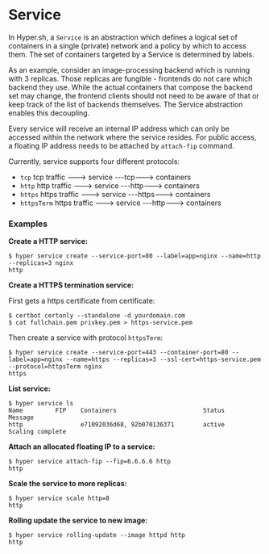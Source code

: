 # Service

In Hyper.sh, a `Service` is an abstraction which defines a logical set of containers in a single (private) network and a policy by which to access them. The set of containers targeted by a Service is determined by labels.

As an example, consider an image-processing backend which is running with 3 replicas. Those replicas are fungible - frontends do not care which backend they use. While the actual containers that compose the backend set may change, the frontend clients should not need to be aware of that or keep track of the list of backends themselves. The Service abstraction enables this decoupling.

Every service will receive an internal IP address which can only be accessed within the network where the service resides. For public access, a floating IP address needs to be attached by `attach-fip` command.

Currently, service supports four different protocols:

- `tcp`        tcp traffic ---> service ---tcp---> containers
- `http`       http traffic ---> service ---http---> containers
- `https`      https traffic ---> service ---https---> containers
- `httpsTerm`  https traffic ---> service ---http---> containers

### Examples

**Create a HTTP service:**

    $ hyper service create --service-port=80 --label=app=nginx --name=http --replicas=3 nginx
    http

**Create a HTTPS termination service:**

First gets a https certificate from certificate:

    $ certbot certonly --standalone -d yourdomain.com
    $ cat fullchain.pem privkey.pem > https-service.pem

Then create a service with protocol `httpsTerm`:

    $ hyper service create --service-port=443 --container-port=80 --label=app=nginx --name=https --replicas=3 --ssl-cert=https-service.pem --protocol=httpsTerm nginx
    https

**List service:**

    $ hyper service ls
    Name         FIP    Containers                        Status              Message
    http                e71092036d68, 92b070136371        active              Scaling complete

**Attach an allocated floating IP to a service:**

    $ hyper service attach-fip --fip=6.6.6.6 http
    http

**Scale the service to more replicas:**

    $ hyper service scale http=8
    http

**Rolling update the service to new image:**

    $ hyper service rolling-update --image httpd http
    http
